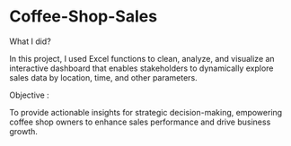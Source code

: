 # Coffee-Shop-Sales
What I did?

In this project, I used Excel functions to clean, analyze, and visualize an interactive dashboard that enables stakeholders to dynamically explore sales data by location, time, and other parameters.

Objective :

To provide actionable insights for strategic decision-making, empowering coffee shop owners to enhance sales performance and drive business growth.
